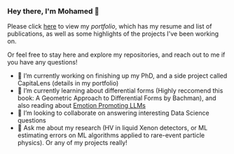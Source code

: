 ### Hey there, I'm Mohamed 👋

Please click [here](https://m-elbeltagi.github.io/) to view my _portfolio_, which has my resume and list of publications, as well as some highlights of the projects I've been working on.

Or feel free to stay here and explore my repositories, and reach out to me if you have any questions!

<!--
**m-elbeltagi/m-elbeltagi** is a ✨ _special_ ✨ repository because its `README.md` (this file) appears on your GitHub profile.

Here are some ideas to get you started:

- 🔭 I’m currently working on ...
- 🌱 I’m currently learning ...
- 👯 I’m looking to collaborate on ...
- 🤔 I’m looking for help with ...
- 💬 Ask me about ...
- 📫 How to reach me: ...
- 😄 Pronouns: ...
- ⚡ Fun fact: ...
-->


- 🔭 I’m currently working on finishing up my PhD, and a side project called CapitaLens (details in my portfolio)
- 🌱 I’m currently learning about differential forms (Highly reccomend this book: A Geometric Approach to Differential Forms by Bachman), and also reading about [Emotion Promoting LLMs](https://arxiv.org/abs/2307.11760)
- 👯 I’m looking to collaborate on answering interesting Data Science questions
-  💬 Ask me about my research (HV in liquid Xenon detectors, or ML estimating errors on ML algorithms applied to rare-event particle physics). Or any of my projects really!
